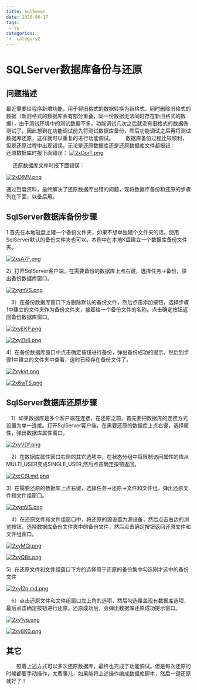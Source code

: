 ```yaml
---
title: SqlSever
date: 2020-06-17
tags:
 - Yu
categories:
 -  category2
---
```


# SQLServer数据库备份与还原

## 问题描述

​       最近需要给程序新增功能，用于将旧格式的数据转换为新格式，同时删除旧格式的数据（新旧格式的数据库表有部分重叠，同一份数据无法同时存在新旧格式的数据），由于测试环境中的测试数据不多，功能调试几次之后就没有旧格式的数据做测试了，因此想到在功能调试前先将测试数据库备份，然后功能调试之后再将测试数据库还原，这样就可以重复的进行功能调试。
  数据库备份过程比较顺利，但是还原过程中出现错误，无论是还原数据库还是还原数据库文件都报错：
  还原数据库时报下面错误：
[![2xDorT.png](https://z3.ax1x.com/2021/06/17/2xDorT.png)](https://imgtu.com/i/2xDorT)

​     还原数据库文件时报下面错误：

[![2xDIMV.png](https://z3.ax1x.com/2021/06/17/2xDIMV.png)](https://imgtu.com/i/2xDIMV)

​       通过百度资料，最终解决了还原数据库出错的问题，现将数据库备份和还原的步骤列在下面，以备后用。

## SqlServer数据库备份步骤

1.首先在本地磁盘上建一个备份文件夹，如果不想单独建个文件夹的话，使用SqlServer默认的备份文件夹也可以。本例中在本地K盘建立一个数据库备份文件夹。

[![2xsA7F.png](https://z3.ax1x.com/2021/06/17/2xsA7F.png)](https://imgtu.com/i/2xsA7F)



2）打开SqlServer客户端，在需要备份的数据库上点右键，选择任务->备份，弹出备份数据库窗口。

[![2xymVS.png](https://z3.ax1x.com/2021/06/17/2xymVS.png)](https://imgtu.com/i/2xymVS)

 3）在备份数据库窗口下方删除默认的备份文件，然后点击添加按钮，选择步骤1中建立的文件夹作为备份文件夹，接着给一个备份文件的名称。点击确定按钮返回备份数据库窗口。

[![2xyEKP.png](https://z3.ax1x.com/2021/06/17/2xyEKP.png)](https://imgtu.com/i/2xyEKP)

[![2xyZb8.png](https://z3.ax1x.com/2021/06/17/2xyZb8.png)](https://imgtu.com/i/2xyZb8)

4）在备份数据库窗口中点击确定按钮进行备份，弹出备份成功的提示。然后到步骤1中建立的文件夹中查看，这时已经存在备份文件了。

[![2xykvt.png](https://z3.ax1x.com/2021/06/17/2xykvt.png)](https://imgtu.com/i/2xykvt)

[![2x6wTS.png](https://z3.ax1x.com/2021/06/17/2x6wTS.png)](https://imgtu.com/i/2x6wTS)

## **SqlServer数据库还原步骤**

 1）如果数据库是多个客户端在连接，在还原之前，首先要把数据库的连接方式设置为单一连接。打开SqlServer客户端，在需要还原的数据库上点右键，选择属性，弹出数据库属性窗口。

[![2xyVDf.png](https://z3.ax1x.com/2021/06/17/2xyVDf.png)](https://imgtu.com/i/2xyVDf)

 2）在数据库属性窗口右侧的其它选项中，在状态分组中将限制访问属性的值从MULTI_USER变成SINGLE_USER,然后点击确定按钮返回。

[![2xcC6I.md.png](https://z3.ax1x.com/2021/06/17/2xcC6I.md.png)](https://imgtu.com/i/2xcC6I)

3）在需要还原的数据库上点右键，选择任务->还原->文件和文件组，弹出还原文件和文件组窗口。

[![2xymVS.png](https://z3.ax1x.com/2021/06/17/2xymVS.png)](https://imgtu.com/i/2xymVS)

 4）在还原文件和文件组窗口中，将还原的源设置为源设备，然后点击右边的浏览按钮，选择数据库备份文件夹中的备份文件，然后点击确定按钮返回还原文件和文件组窗口。

[![2xyMCj.png](https://z3.ax1x.com/2021/06/17/2xyMCj.png)](https://imgtu.com/i/2xyMCj)

[![2xyQ8s.png](https://z3.ax1x.com/2021/06/17/2xyQ8s.png)](https://imgtu.com/i/2xyQ8s)

5）在还原文件和文件组窗口下方的选择用于还原的备份集中勾选刚才选中的备份文件

[![2xyl2n.md.png](https://z3.ax1x.com/2021/06/17/2xyl2n.md.png)](https://imgtu.com/i/2xyl2n)

 6）点击还原文件和文件组窗口左上角的选项，然后勾选覆盖现有数据库选项，最后点击确定按钮进行还原。还原成功后，会弹出数据库还原成功提示窗口。

[![2xy1vq.png](https://z3.ax1x.com/2021/06/17/2xy1vq.png)](https://imgtu.com/i/2xy1vq)

[![2xy8K0.png](https://z3.ax1x.com/2021/06/17/2xy8K0.png)](https://imgtu.com/i/2xy8K0)

## 其它



  照着上述方式可以多次还原数据库，最终也完成了功能调试。但是每次还原的时候都要手动操作，太费事儿，如果能将上述操作编成数据库脚本，然后一键还原就好了！